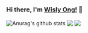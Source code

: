 ### Hi there, I'm [Wisly Ong!](https://insiderjanggo.github.io) 👋


<img align="center" src="https://github-readme-stats.anuraghazra1.vercel.app/api?username=InsiderJanggo&show_icons=true&include_all_commits=true&theme=radical" alt="Anurag's github stats" />

<img align="center" src="https://github-readme-stats.anuraghazra1.vercel.app/api/top-langs/?username=InsiderJanggo&layout=compact&theme=radical" />


 <img align="center" src="https://github-readme-stats.anuraghazra1.vercel.app/api/pin/?username=InsiderJanggo&repo=ggnael-community&theme=radical" />

<!--
**InsiderJanggo/InsiderJanggo** is a ✨ _special_ ✨ repository because its `README.md` (this file) appears on your GitHub profile.

Here are some ideas to get you started:

- 🔭 I’m currently working on ...
- 🌱 I’m currently learning ...
- 👯 I’m looking to collaborate on ...
- 🤔 I’m looking for help with ...
- 💬 Ask me about ...
- 📫 How to reach me: ...
- 😄 Pronouns: ...
- ⚡ Fun fact: ...
-->
